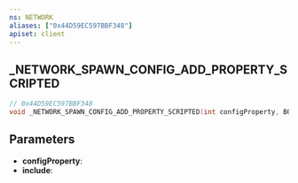 ```yaml
---
ns: NETWORK
aliases: ["0x44D59EC597BBF348"]
apiset: client
---
```

## _NETWORK_SPAWN_CONFIG_ADD_PROPERTY_SCRIPTED

```c
// 0x44D59EC597BBF348
void _NETWORK_SPAWN_CONFIG_ADD_PROPERTY_SCRIPTED(int configProperty, BOOL include);
```


## Parameters
* **configProperty**:
* **include**: